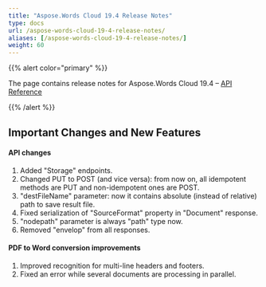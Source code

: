 ```yaml
---
title: "Aspose.Words Cloud 19.4 Release Notes"
type: docs
url: /aspose-words-cloud-19-4-release-notes/
aliases: [/aspose-words-cloud-19-4-release-notes/]
weight: 60
---
```


{{% alert color="primary" %}} 

The page contains release notes for Aspose.Words Cloud 19.4 – [API Reference](https://apireference.aspose.cloud/words/)

{{% /alert %}} 

## Important Changes and New Features

#### API changes

1. Added "Storage" endpoints.
1. Changed PUT to POST (and vice versa): from now on, all idempotent methods are PUT and non-idempotent ones are POST.
1. "destFileName" parameter: now it contains absolute (instead of relative) path to save result file.
1. Fixed serialization of "SourceFormat" property in "Document" response.
1. "nodepath" parameter is always "path" type now.
1. Removed "envelop" from all responses.

#### PDF to Word conversion improvements

1. Improved recognition for multi-line headers and footers.
1. Fixed an error while several documents are processing in parallel.
